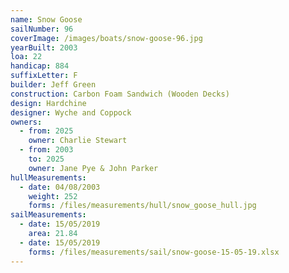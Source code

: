 ```yaml
---
name: Snow Goose
sailNumber: 96
coverImage: /images/boats/snow-goose-96.jpg
yearBuilt: 2003
loa: 22
handicap: 884
suffixLetter: F
builder: Jeff Green
construction: Carbon Foam Sandwich (Wooden Decks)
design: Hardchine
designer: Wyche and Coppock
owners:
  - from: 2025
    owner: Charlie Stewart
  - from: 2003
    to: 2025
    owner: Jane Pye & John Parker
hullMeasurements:
  - date: 04/08/2003
    weight: 252
    forms: /files/measurements/hull/snow_goose_hull.jpg
sailMeasurements:
  - date: 15/05/2019
    area: 21.84
  - date: 15/05/2019
    forms: /files/measurements/sail/snow-goose-15-05-19.xlsx
---
```

